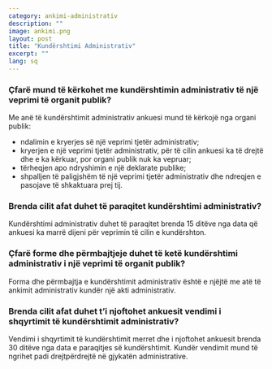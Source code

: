 ```yaml
---
category: ankimi-administrativ
description: ""
image: ankimi.png
layout: post
title: "Kundërshtimi Administrativ"
excerpt: ""
lang: sq
---
```

<script>
var data = { topics: [
  {
    title: "Kundërshtimi Administrativ",
    text: function(){ return $("#part1").html(); }
  }
]};
</script>

<div id="part1" class="hidden">
<h3>Çfarë mund të kërkohet me kundërshtimin administrativ të  një veprimi të organit publik?</h3>
Me anë të kundërshtimit administrativ ankuesi mund të kërkojë nga organi publik:
<ul>
<li>ndalimin e kryerjes së një veprimi tjetër administrativ;</li>
<li>kryerjen e një veprimi tjetër administrativ, për të cilin ankuesi ka të drejtë dhe e ka kërkuar, por organi publik nuk ka vepruar;</li>
<li>tërheqjen apo ndryshimin e një deklarate publike;</li>
<li>shpalljen të paligjshëm të një veprimi tjetër administrativ dhe ndreqjen e pasojave të shkaktuara prej tij.</li>
</ul>
<h3>Brenda  cilit afat duhet të paraqitet kundërshtimi administrativ?</h3>
Kundërshtimi administrativ duhet të paraqitet brenda 15 ditëve nga data që ankuesi ka marrë dijeni për veprimin të cilin e kundërshton.
<h3>Çfarë  forme dhe përmbajtjeje duhet të ketë kundërshtimi administrativ i  një veprimi të organit publik?</h3>
Forma dhe përmbajtja e kundërshtimit administrativ është e njëjtë me atë të ankimit administrativ kundër një  akti administrativ.
<h3>Brenda cilit afat duhet t’i njoftohet ankuesit vendimi i shqyrtimit të kundërshtimit administrativ?</h3>
Vendimi i shqyrtimit të kundërshtimit merret dhe i njoftohet ankuesit brenda 30 ditëve nga data e paraqitjes së kundërshtimit. Kundër vendimit mund të ngrihet padi drejtpërdrejtë në gjykatën administrative.
</div>

<div class="post-content"></div>
